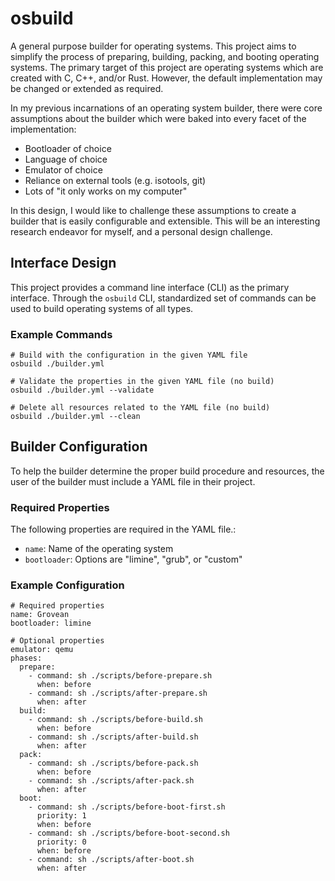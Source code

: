 # osbuild
A general purpose builder for operating systems. This project aims to simplify the process of preparing, building, packing, and booting operating systems. The primary target of this project are operating systems which are created with C, C++, and/or Rust. However, the default implementation may be changed or extended as required.

In my previous incarnations of an operating system builder, there were core assumptions about the builder which were baked into every facet of the implementation:
- Bootloader of choice
- Language of choice
- Emulator of choice
- Reliance on external tools (e.g. isotools, git)
- Lots of "it only works on my computer"

In this design, I would like to challenge these assumptions to create a builder that is easily configurable and extensible. This will be an interesting research endeavor for myself, and a personal design challenge.

## Interface Design

This project provides a command line interface (CLI) as the primary interface. Through the `osbuild` CLI,  standardized set of commands can be used to build operating systems of all types.

### Example Commands

```
# Build with the configuration in the given YAML file
osbuild ./builder.yml

# Validate the properties in the given YAML file (no build)
osbuild ./builder.yml --validate

# Delete all resources related to the YAML file (no build)
osbuild ./builder.yml --clean
```

## Builder Configuration

To help the builder determine the proper build procedure and resources, the user of the builder must include a YAML file in their project.

### Required Properties

The following properties are required in the YAML file.:
- `name`: Name of the operating system
- `bootloader`: Options are "limine", "grub", or "custom"

### Example Configuration

```
# Required properties
name: Grovean
bootloader: limine

# Optional properties
emulator: qemu
phases:
  prepare:
    - command: sh ./scripts/before-prepare.sh
      when: before
    - command: sh ./scripts/after-prepare.sh
      when: after
  build:
    - command: sh ./scripts/before-build.sh
      when: before
    - command: sh ./scripts/after-build.sh
      when: after
  pack:
    - command: sh ./scripts/before-pack.sh
      when: before
    - command: sh ./scripts/after-pack.sh
      when: after
  boot:
    - command: sh ./scripts/before-boot-first.sh
      priority: 1
      when: before
    - command: sh ./scripts/before-boot-second.sh
      priority: 0
      when: before
    - command: sh ./scripts/after-boot.sh
      when: after
```